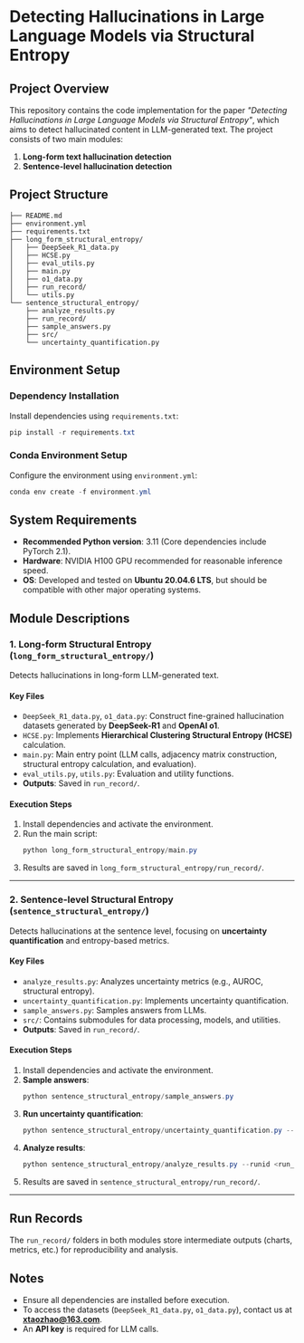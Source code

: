 # **Detecting Hallucinations in Large Language Models via Structural Entropy**  

## **Project Overview**  
This repository contains the code implementation for the paper *"Detecting Hallucinations in Large Language Models via Structural Entropy"*, which aims to detect hallucinated content in LLM-generated text. The project consists of two main modules:  
1. **Long-form text hallucination detection**  
2. **Sentence-level hallucination detection**  

## **Project Structure**  
```
├── README.md  
├── environment.yml  
├── requirements.txt  
├── long_form_structural_entropy/  
│   ├── DeepSeek_R1_data.py  
│   ├── HCSE.py  
│   ├── eval_utils.py  
│   ├── main.py  
│   ├── o1_data.py  
│   ├── run_record/  
│   └── utils.py  
└── sentence_structural_entropy/  
    ├── analyze_results.py  
    ├── run_record/  
    ├── sample_answers.py  
    ├── src/  
    └── uncertainty_quantification.py  
```  

## **Environment Setup**  

### **Dependency Installation**  
Install dependencies using `requirements.txt`:  
```powershell  
pip install -r requirements.txt  
```  

### **Conda Environment Setup**  
Configure the environment using `environment.yml`:  
```powershell  
conda env create -f environment.yml  
```  

## **System Requirements**  

- **Recommended Python version**: 3.11 (Core dependencies include PyTorch 2.1).  
- **Hardware**: NVIDIA H100 GPU recommended for reasonable inference speed.  
- **OS**: Developed and tested on **Ubuntu 20.04.6 LTS**, but should be compatible with other major operating systems.  

## **Module Descriptions**  

### **1. Long-form Structural Entropy (`long_form_structural_entropy/`)**  
Detects hallucinations in long-form LLM-generated text.  

#### **Key Files**  
- `DeepSeek_R1_data.py`, `o1_data.py`: Construct fine-grained hallucination datasets generated by **DeepSeek-R1** and **OpenAI o1**.  
- `HCSE.py`: Implements **Hierarchical Clustering Structural Entropy (HCSE)** calculation.  
- `main.py`: Main entry point (LLM calls, adjacency matrix construction, structural entropy calculation, and evaluation).  
- `eval_utils.py`, `utils.py`: Evaluation and utility functions.  
- **Outputs**: Saved in `run_record/`.  

#### **Execution Steps**  
1. Install dependencies and activate the environment.  
2. Run the main script:  
   ```powershell  
   python long_form_structural_entropy/main.py  
   ```  
3. Results are saved in `long_form_structural_entropy/run_record/`.  

---

### **2. Sentence-level Structural Entropy (`sentence_structural_entropy/`)**  
Detects hallucinations at the sentence level, focusing on **uncertainty quantification** and entropy-based metrics.  

#### **Key Files**  
- `analyze_results.py`: Analyzes uncertainty metrics (e.g., AUROC, structural entropy).  
- `uncertainty_quantification.py`: Implements uncertainty quantification.  
- `sample_answers.py`: Samples answers from LLMs.  
- `src/`: Contains submodules for data processing, models, and utilities.  
- **Outputs**: Saved in `run_record/`.  

#### **Execution Steps**  
1. Install dependencies and activate the environment.  
2. **Sample answers**:  
   ```powershell  
   python sentence_structural_entropy/sample_answers.py  
   ```  
3. **Run uncertainty quantification**:  
   ```powershell  
   python sentence_structural_entropy/uncertainty_quantification.py --runid <run_id>  
   ```  
4. **Analyze results**:  
   ```powershell  
   python sentence_structural_entropy/analyze_results.py --runid <run_id>  
   ```  
5. Results are saved in `sentence_structural_entropy/run_record/`.  

---

## **Run Records**  
The `run_record/` folders in both modules store intermediate outputs (charts, metrics, etc.) for reproducibility and analysis.  

## **Notes**  
- Ensure all dependencies are installed before execution.  
- To access the datasets (`DeepSeek_R1_data.py`, `o1_data.py`), contact us at **xtaozhao@163.com**.  
- An **API key** is required for LLM calls.  

